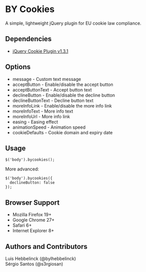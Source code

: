 # BY Cookies
A simple, lightweight jQuery plugin for EU cookie law compliance.

## Dependencies
* [jQuery Cookie Plugin v1.3.1](https://github.com/carhartl/jquery-cookie)

## Options
* message - Custom text message
* acceptButton - Enable/disable the accept button
* acceptButtonText - Accept button text
* declineButton - Enable/disable the decline button
* declineButtonText - Decline button text
* moreInfoLink - Enable/disable the more info link
* moreInfoText - More info text
* moreInfoUrl - More info link
* easing - Easing effect
* animationSpeed - Animation speed
* cookieDefaults - Cookie domain and expiry date

## Usage
```
$('body').bycookies();
```

More advanced:
```
$('body').bycookies({ 
  declineButton: false 
});
```

## Browser Support
* Mozilla Firefox 19+
* Google Chrome 27+
* Safari 6+
* Internet Explorer 8+

## Authors and Contributors
Luis Hebbelinck (@bylhebbelinck)  
Sérgio Santos (@s3rgiosan)
